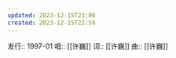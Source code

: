```yaml
---
updated: 2023-12-15T23:00
created: 2023-12-15T22:59
---
```

发行:: 1997-01
唱:: [[许巍]]
词:: [[许巍]]
曲:: [[许巍]]
